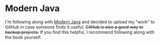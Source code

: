# Modern Java

I'm following along with [Modern Java](https://together-java.github.io/ModernJava/) and decided to upload my "work" to GitHub in case someone finds it useful.
~~GitHub is also a good way to backup projects.~~
If you find this helpful, I recommend following along with the book yourself.
